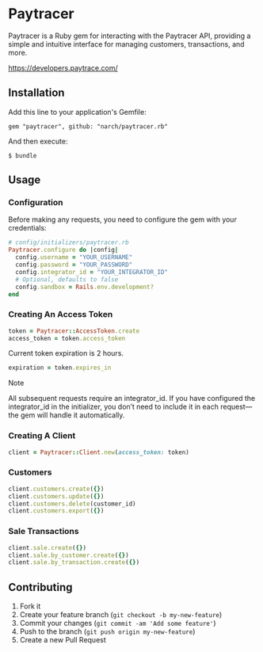 # Paytracer

Paytracer is a Ruby gem for interacting with the Paytracer API, providing a simple and intuitive interface for managing customers, transactions, and more.

https://developers.paytrace.com/

## Installation

Add this line to your application's Gemfile:

    gem "paytracer", github: "narch/paytracer.rb"

And then execute:

    $ bundle

## Usage

### Configuration

Before making any requests, you need to configure the gem with your credentials:

```ruby
# config/initializers/paytracer.rb
Paytracer.configure do |config|
  config.username = "YOUR_USERNAME"
  config.password = "YOUR_PASSWORD"
  config.integrator_id = "YOUR_INTEGRATOR_ID"
  # Optional, defaults to false
  config.sandbox = Rails.env.development?
end
```

### Creating An Access Token

```ruby
token = Paytracer::AccessToken.create
access_token = token.access_token
```

Current token expiration is 2 hours.

```ruby
expiration = token.expires_in
```

>[!NOTE]
> All subsequent requests require an integrator_id. If you have configured the integrator_id in the initializer, you don’t need to include it in each request—the gem will handle it automatically.

### Creating A Client

```ruby
client = Paytracer::Client.new(access_token: token)
```

### Customers

```ruby
client.customers.create({})
client.customers.update({})
client.customers.delete(customer_id)
client.customers.export({})
```

### Sale Transactions

```ruby
client.sale.create({})
client.sale.by_customer.create({})
client.sale.by_transaction.create({})
```

## Contributing

1. Fork it
2. Create your feature branch (`git checkout -b my-new-feature`)
3. Commit your changes (`git commit -am 'Add some feature'`)
4. Push to the branch (`git push origin my-new-feature`)
5. Create a new Pull Request
